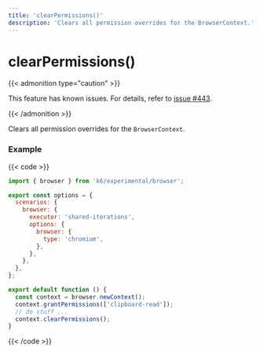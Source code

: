 ```yaml
---
title: 'clearPermissions()'
description: 'Clears all permission overrides for the BrowserContext.'
---
```


# clearPermissions()

{{< admonition type="caution" >}}

This feature has known issues.
For details, refer to [issue #443](https://github.com/grafana/xk6-browser/issues/443).

{{< /admonition >}}

Clears all permission overrides for the `BrowserContext`.

### Example

{{< code >}}

```javascript
import { browser } from 'k6/experimental/browser';

export const options = {
  scenarios: {
    browser: {
      executor: 'shared-iterations',
      options: {
        browser: {
          type: 'chromium',
        },
      },
    },
  },
};

export default function () {
  const context = browser.newContext();
  context.grantPermissions(['clipboard-read']);
  // do stuff ...
  context.clearPermissions();
}
```

{{< /code >}}
